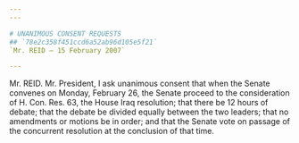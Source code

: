 ```yaml
---
---

# UNANIMOUS CONSENT REQUESTS
## `78e2c358f451ccd6a52ab96d105e5f21`
`Mr. REID — 15 February 2007`

---
```



Mr. REID. Mr. President, I ask unanimous consent that when the Senate 
convenes on Monday, February 26, the Senate proceed to the 
consideration of H. Con. Res. 63, the House Iraq resolution; that there 
be 12 hours of debate; that the debate be divided equally between the 
two leaders; that no amendments or motions be in order; and that the 
Senate vote on passage of the concurrent resolution at the conclusion 
of that time.